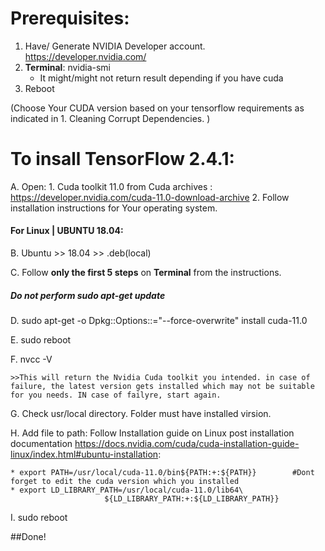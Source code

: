 # Prerequisites:
1. Have/ Generate NVIDIA Developer account. https://developer.nvidia.com/
2. __Terminal__: nvidia-smi 
    * It might/might not return result depending if you have cuda
4. Reboot


(Choose Your CUDA version based on your tensorflow requirements as indicated in 1. Cleaning Corrupt Dependencies. )

# To insall TensorFlow 2.4.1:

A. Open:
    1. Cuda toolkit 11.0 from Cuda archives : https://developer.nvidia.com/cuda-11.0-download-archive
    2. Follow installation instructions for Your operating system.


#### For Linux | UBUNTU 18.04:
B. Ubuntu >> 18.04 >> .deb(local)

C. Follow __only the first 5 steps__ on __Terminal__ from the instructions.

##### Do not perform sudo apt-get update

D. sudo apt-get -o Dpkg::Options::="--force-overwrite" install cuda-11.0

E. sudo reboot

F. nvcc -V

    >>This will return the Nvidia Cuda toolkit you intended. in case of failure, the latest version gets installed which may not be suitable for you needs. IN case of failyre, start again.
    
G. Check usr/local directory. Folder must have installed virsion.

H. Add file to path: Follow Installation guide on Linux post installation documentation https://docs.nvidia.com/cuda/cuda-installation-guide-linux/index.html#ubuntu-installation:

    * export PATH=/usr/local/cuda-11.0/bin${PATH:+:${PATH}}        #Dont forget to edit the cuda version which you installed
    * export LD_LIBRARY_PATH=/usr/local/cuda-11.0/lib64\
                         ${LD_LIBRARY_PATH:+:${LD_LIBRARY_PATH}}
                         
I. sudo reboot

##Done!

